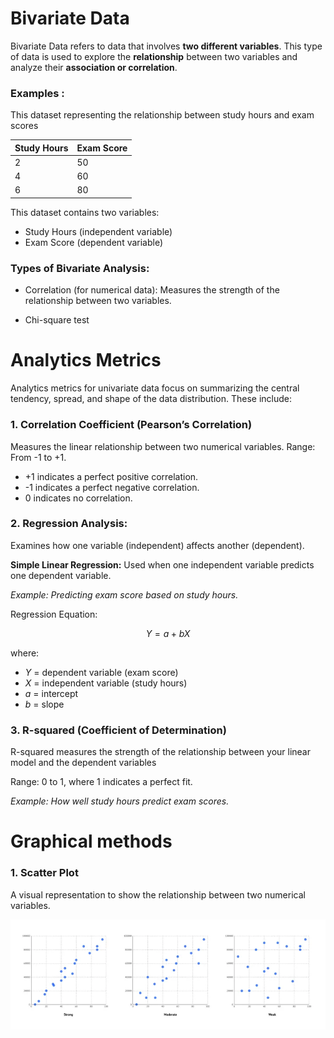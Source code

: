 # Bivariate Data
 Bivariate Data refers to data that involves **two different variables**. This type of data is used to explore the **relationship** between two variables and analyze their **association or correlation**. 

### Examples :

This dataset representing the relationship between study hours and exam scores 

| Study Hours   | Exam Score |
| ------------- | ------------- |
| 2  | 50  |
| 4  | 60  |
| 6  | 80  |


This dataset contains two variables:

- Study Hours (independent variable)
- Exam Score (dependent variable)

### Types of Bivariate Analysis:
- Correlation (for numerical data): Measures the strength of the relationship between two variables.

- Chi-square test

# Analytics Metrics 
Analytics metrics for univariate data focus on summarizing the central tendency, spread, and shape of the data distribution. These include:

### 1. Correlation Coefficient (Pearson’s Correlation)
Measures the linear relationship between two numerical variables.
Range: From -1 to +1.
- +1 indicates a perfect positive correlation.
- -1 indicates a perfect negative correlation.
- 0 indicates no correlation.

### 2. Regression Analysis:
Examines how one variable (independent) affects another (dependent).

**Simple Linear Regression:** Used when one independent variable predicts one dependent variable.

*Example: Predicting exam score based on study hours.*

Regression Equation: 

$$
Y=a+bX
$$

where:

- $Y$ = dependent variable (exam score)
- $X$ = independent variable (study hours)
- $a$ = intercept
- $b$ = slope

### 3. R-squared (Coefficient of Determination)
R-squared measures the strength of the relationship between your linear model and the dependent variables

Range: 0 to 1, where 1 indicates a perfect fit.

*Example: How well study hours predict exam scores.*

# Graphical methods

### 1. Scatter Plot

 A visual representation to show the relationship between two numerical variables. 

![alt text](images/image-1.png)
